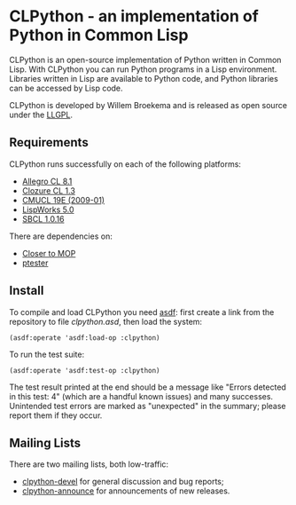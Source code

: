 CLPython - an implementation of Python in Common Lisp
=====================================================

CLPython is an open-source implementation of Python written in Common Lisp.
With CLPython you can run Python programs in a Lisp environment. Libraries written
in Lisp are available to Python code, and Python libraries can be accessed by Lisp code.

CLPython is developed by Willem Broekema and is released as open source under the
[LLGPL](http://opensource.franz.com/preamble.html).

Requirements
------------

CLPython runs successfully on each of the following platforms:

* [Allegro CL 8.1](http://franz.com/products/allegrocl/)
* [Clozure CL 1.3](http://clozure.com/clozurecl.html)
* [CMUCL 19E (2009-01)](http://www.cons.org/cmucl/)
* [LispWorks 5.0](http://www.lispworks.com/)
* [SBCL 1.0.16](http://sbcl.sourceforge.net/)

There are dependencies on:

* [Closer to MOP](http://common-lisp.net/project/closer/closer-mop.html)
* [ptester](http://www.cliki.net/ptester)

Install
-------

To compile and load CLPython you need [asdf](http://www.cliki.net/asdf): first create a link from
the repository to file _clpython.asd_, then load the system:

    (asdf:operate 'asdf:load-op :clpython)

To run the test suite:

    (asdf:operate 'asdf:test-op :clpython)

The test result printed at the end should be a message like "Errors detected in this test: 4" (which
are a handful known issues) and many successes. Unintended test errors are marked as "unexpected"
in the summary; please report them if they occur.

Mailing Lists
-------------

There are two mailing lists, both low-traffic:

* [clpython-devel](http://common-lisp.net/cgi-bin/mailman/listinfo/clpython-devel) for general discussion and bug reports;
* [clpython-announce](http://common-lisp.net/cgi-bin/mailman/listinfo/clpython-announce) for announcements of new releases.

